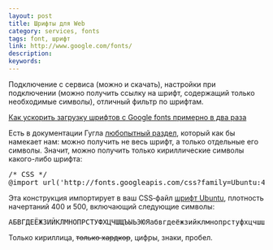 ```yaml
---
layout: post
title: Шрифты для Web
category: services, fonts
tags: font, шрифт
link: http://www.google.com/fonts/
description:
keywords:
---
```


<p>Подключение с сервиса (можно и скачать), настройки при подключении (можно получить ссылку на шрифт, содержащий только необходимые символы), отличный фильтр по шрифтам.</p>
<div class="hide panel panel-code"><div class="panel-heading"><p class="panel-title"><a class="local-link" data-toggle="collapse" href="#collapse_1">
	Как ускорить загрузку шрифтов с Google fonts примерно в два раза
</a></p></div><div id="collapse_1" class="panel-collapse collapse"><div class="panel-body">

<p>Есть в документации Гугла <a href="https://developers.google.com/fonts/docs/getting_started?hl=ru&csw=1#Optimizing_Requests" title="">любопытный раздел</a>, который как бы намекает нам: можно получить не весь шрифт, а только отдельные его символы. Значит, можно получить только кириллические символы какого-либо шрифта:</p>
<pre class="prettyprint linenums">/* CSS */
@import url('http://fonts.googleapis.com/css?family=Ubuntu:400,500&text=%D0%90%D0%91%D0%92%D0%93%D0%94%D0%95%D0%81%D0%96%D0%97%D0%98%D0%99%D0%9A%D0%9B%D0%9C%D0%9D%D0%9E%D0%9F%D0%A0%D0%A1%D0%A2%D0%A3%D0%A4%D0%A5%D0%A6%D0%A7%D0%A8%D0%A9%D0%AA%D0%AB%D0%AC%D0%AD%D0%AE%D0%AF%D0%B0%D0%B1%D0%B2%D0%B3%D0%B4%D0%B5%D1%91%D0%B6%D0%B7%D0%B8%D0%B9%D0%BA%D0%BB%D0%BC%D0%BD%D0%BE%D0%BF%D1%80%D1%81%D1%82%D1%83%D1%84%D1%85%D1%86%D1%87%D1%88%D1%89%D1%8A%D1%8B%D1%8C%D1%8D%D1%8E%D1%8F0123456789%20%21%40%23%24%25%5E%26%2A%28%29_%2B%C2%AB%C2%BB%E2%80%94%C3%97%C2%A9%3C%3E%2C.%2F%7C%5C%7B%7D%5B%5D%27%22%3B%3A%E2%84%96%25%3F-%C2%B1%3D');
</pre>
<p>Эта конструкция импортирует в ваш CSS‑файл <a href="http://www.google.com/fonts/specimen/Ubuntu" title="">шрифт Ubuntu</a>, плотность начертаний 400 и 500, включающий следующие символы:</p>
<pre>АБВГДЕЁЖЗИЙКЛМНОПРСТУФХЦЧШЩЪЫЬЭЮЯабвгдеёжзийклмнопрстуфхцчшщъыьэюя0123456789 !@#$%^&*()_+«»—×©<>,./|\{}[]'";:№%?-±=
</pre>
<p>Только кириллица, <del>только хардкор</del>, цифры, знаки, пробел.</p>
</div></div></div>

